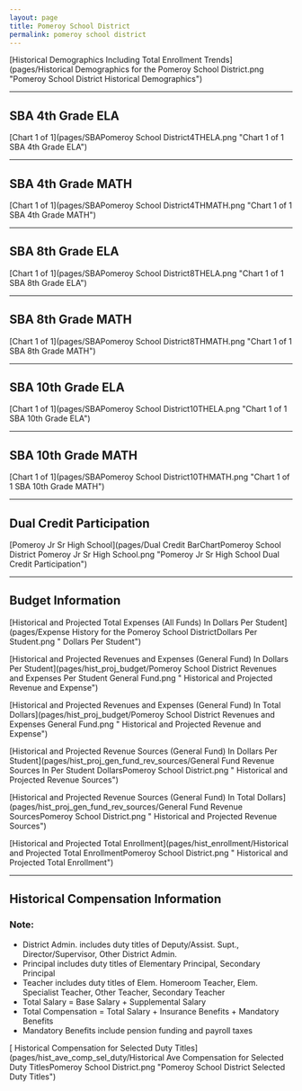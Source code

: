 ```yaml
---
layout: page
title: Pomeroy School District
permalink: pomeroy school district
---
```



[Historical Demographics Including Total Enrollment Trends](pages/Historical Demographics for the Pomeroy School District.png "Pomeroy School District Historical Demographics")

___

## SBA 4th Grade ELA

[Chart 1 of 1](pages/SBAPomeroy School District4THELA.png "Chart 1 of 1 SBA 4th Grade ELA")


___

## SBA 4th Grade MATH

[Chart 1 of 1](pages/SBAPomeroy School District4THMATH.png "Chart 1 of 1 SBA 4th Grade MATH")


___

## SBA 8th Grade ELA

[Chart 1 of 1](pages/SBAPomeroy School District8THELA.png "Chart 1 of 1 SBA 8th Grade ELA")


___

## SBA 8th Grade MATH

[Chart 1 of 1](pages/SBAPomeroy School District8THMATH.png "Chart 1 of 1 SBA 8th Grade MATH")


___

## SBA 10th Grade ELA

[Chart 1 of 1](pages/SBAPomeroy School District10THELA.png "Chart 1 of 1 SBA 10th Grade ELA")


___

## SBA 10th Grade MATH

[Chart 1 of 1](pages/SBAPomeroy School District10THMATH.png "Chart 1 of 1 SBA 10th Grade MATH")


___

## Dual Credit Participation

[Pomeroy Jr Sr High School](pages/Dual Credit BarChartPomeroy School District Pomeroy Jr Sr High School.png "Pomeroy Jr Sr High School Dual Credit Participation")


___

## Budget Information

[Historical and Projected Total Expenses (All Funds) In Dollars Per Student](pages/Expense History for the Pomeroy School DistrictDollars Per Student.png " Dollars Per Student")

[Historical and Projected Revenues and Expenses (General Fund) In Dollars Per Student](pages/hist_proj_budget/Pomeroy School District Revenues and Expenses Per Student General Fund.png " Historical and Projected Revenue and Expense")

[Historical and Projected Revenues and Expenses (General Fund) In Total Dollars](pages/hist_proj_budget/Pomeroy School District Revenues and Expenses General Fund.png " Historical and Projected Revenue and Expense")

[Historical and Projected Revenue Sources (General Fund) In Dollars Per Student](pages/hist_proj_gen_fund_rev_sources/General Fund Revenue Sources In Per Student DollarsPomeroy School District.png " Historical and Projected Revenue Sources")

[Historical and Projected Revenue Sources (General Fund) In Total Dollars](pages/hist_proj_gen_fund_rev_sources/General Fund Revenue SourcesPomeroy School District.png " Historical and Projected Revenue Sources")

[Historical and Projected Total Enrollment](pages/hist_enrollment/Historical and Projected Total EnrollmentPomeroy School District.png " Historical and Projected Total Enrollment")


___

## Historical Compensation Information
### Note:
- District Admin. includes duty titles of Deputy/Assist. Supt., Director/Supervisor, Other District Admin.
- Principal includes duty titles of Elementary Principal, Secondary Principal
- Teacher includes duty titles of Elem. Homeroom Teacher, Elem. Specialist Teacher, Other Teacher, Secondary Teacher
- Total Salary = Base Salary + Supplemental Salary
- Total Compensation = Total Salary + Insurance Benefits + Mandatory Benefits
- Mandatory Benefits include pension funding and payroll taxes

[ Historical Compensation for Selected Duty Titles](pages/hist_ave_comp_sel_duty/Historical Ave Compensation for Selected Duty TitlesPomeroy School District.png "Pomeroy School District Selected Duty Titles")

